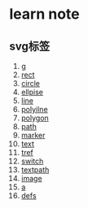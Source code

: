learn note
=================

## svg标签

 1. [g][1]
 2. [rect][2]
 3. [circle][3]
 4. [ellpise][4]
 5. [line][5]
 6. [polyilne][6]
 7. [polygon][7]
 8. [path][8]
 9. [marker][9]
 10. [text][10]
 11. [tref][11]
 12. [switch][12]
 13. [textpath][13]
 14. [image][14]
 15. [a][15]
 16. [defs][16]




  [1]: https://github.com/cookfront/learn-note/blob/master/html/svg/svg-g-element.md
  [2]: https://github.com/cookfront/learn-note/blob/master/html/svg/svg-rect-element.md
  [3]: https://github.com/cookfront/learn-note/blob/master/html/svg/svg-circle-element.md
  [4]: https://github.com/cookfront/learn-note/blob/master/html/svg/svg-ellipse-element.md
  [5]: https://github.com/cookfront/learn-note/blob/master/html/svg/svg-line-element.md
  [6]: https://github.com/cookfront/learn-note/blob/master/html/svg/svg-polyline-element.md
  [7]: https://github.com/cookfront/learn-note/blob/master/html/svg/svg-polygon-element.md
  [8]: https://github.com/cookfront/learn-note/blob/master/html/svg/svg-path-element.md
  [9]: https://github.com/cookfront/learn-note/blob/master/html/svg/svg-marker-element.md
  [10]: https://github.com/cookfront/learn-note/blob/master/html/svg/svg-text-element.md
  [11]: https://github.com/cookfront/learn-note/blob/master/html/svg/svg-tref-element.md
  [12]: https://github.com/cookfront/learn-note/blob/master/html/svg/svg-switch-element.md
  [13]: https://github.com/cookfront/learn-note/blob/master/html/svg/svg-textpath-element.md
  [14]: https://github.com/cookfront/learn-note/blob/master/html/svg/svg-image-element.md
  [15]: https://github.com/cookfront/learn-note/blob/master/html/svg/svg-a-element.md
  [16]: https://github.com/cookfront/learn-note/blob/master/html/svg/svg-defs-element.md

